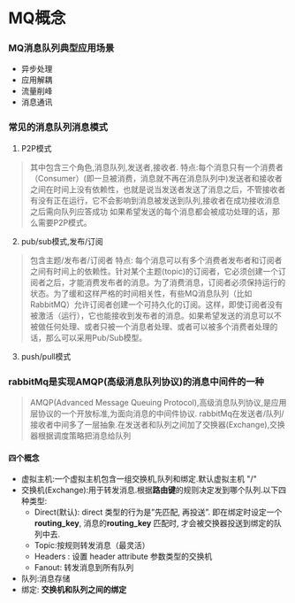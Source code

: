 # MQ概念

### MQ消息队列典型应用场景

- 异步处理
- 应用解耦
- 流量削峰
- 消息通讯

### 常见的消息队列消息模式
1. P2P模式
> 其中包含三个角色,消息队列,发送者,接收者.
> 特点:每个消息只有一个消费者（Consumer）(即一旦被消费，消息就不再在消息队列中)发送者和接收者之间在时间上没有依赖性，也就是说当发送者发送了消息之后，不管接收者有没有正在运行，它不会影响到消息被发送到队列,接收者在成功接收消息之后需向队列应答成功 如果希望发送的每个消息都会被成功处理的话，那么需要P2P模式。
> 
2. pub/sub模式,发布/订阅
> 包含主题/发布者/订阅者
> 特点: 每个消息可以有多个消费者发布者和订阅者之间有时间上的依赖性。针对某个主题(topic)的订阅者，它必须创建一个订阅者之后，才能消费发布者的消息。为了消费消息，订阅者必须保持运行的状态。为了缓和这样严格的时间相关性，有些MQ消息队列（比如RabbitMQ）允许订阅者创建一个可持久化的订阅。这样，即使订阅者没有被激活（运行），它也能接收到发布者的消息。如果希望发送的消息可以不被做任何处理、或者只被一个消息者处理、或者可以被多个消费者处理的话，那么可以采用Pub/Sub模型。

3. push/pull模式

### rabbitMq是实现AMQP(高级消息队列协议)的消息中间件的一种
> AMQP(Advanced Message Queuing Protocol),高级消息队列协议,是应用层协议的一个开放标准,为面向消息的中间件协议.
> rabbitMq在发送者/队列/接收者中间多了一层抽象.在发送者和队列之间加了交换器(Exchange),交换器根据调度策略把消息给队列
> 
#### 四个概念
- 虚拟主机:一个虚拟主机包含一组交换机,队列和绑定.默认虚拟主机 "/"
- 交换机(Exchange):用于转发消息.根据**路由键**的规则决定发到哪个队列.以下四种类型:
  - Direct(默认): direct 类型的行为是”先匹配, 再投送”. 即在绑定时设定一个 **routing_key**, 消息的**routing_key** 匹配时, 才会被交换器投送到绑定的队列中去.
  - Topic:按规则转发消息（最灵活）
  - Headers : 设置 header attribute 参数类型的交换机
  - Fanout: 转发消息到所有队列
- 队列:消息存储
- 绑定: **交换机和队列之间的绑定**